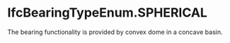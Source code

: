 IfcBearingTypeEnum.SPHERICAL
============================
The bearing functionality is provided by convex dome in a concave basin.


